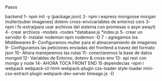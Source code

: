 Pasos

backend
1- npm init -y (package.json)
2- npm i express mongoose morgan multer(suber imagenes) dotenv cross-env(variables de entorno) cors
3- npm i fs-extra(para usar archivos del sistema con promesas o asyn awayt)
4- crear archivos
   -models
   -routes
   *database.js
   *index.js
5- crear un servidor
6- instalar nodemon npm nodemon -D
7 - agregamos los Middlewares
8- Configuramos multer para el almacenamiento de imagenes
9- Configuramos las peticiones enviadas del frontend a travez del formato json
10- Ahora manejaremos las rutas
11- conectaremos la base de datos mongod
12- Variables de Entorno, dotenv & cross-env
13- api rest con mongo y node
14- AHORA TOCA FRONT END
15 dependecias
 -npm i webpack webpack-cli html-webpack-plugin css-loader style-loader mini-css-extract-plugin
 webpack-dev-server timeago.js -D
 
